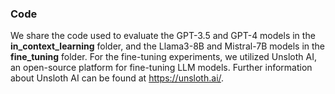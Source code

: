 ### Code

We share the code used to evaluate the GPT-3.5 and GPT-4 models in the **in_context_learning** folder, and the Llama3-8B and Mistral-7B models in the **fine_tuning** folder. For the fine-tuning experiments, we utilized Unsloth AI, an open-source platform for fine-tuning LLM models. Further information about Unsloth AI can be found at <https://unsloth.ai/>.